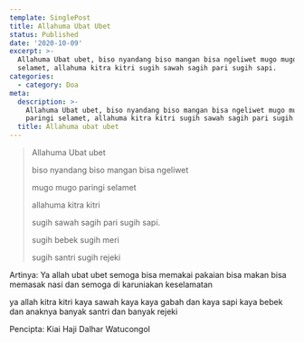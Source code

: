 ```yaml
---
template: SinglePost
title: Allahuma Ubat Ubet
status: Published
date: '2020-10-09'
excerpt: >-
  Allahuma Ubat ubet, biso nyandang biso mangan bisa ngeliwet mugo mugo paringi
  selamet, allahuma kitra kitri sugih sawah sagih pari sugih sapi.
categories:
  - category: Doa
meta:
  description: >-
    Allahuma Ubat ubet, biso nyandang biso mangan bisa ngeliwet mugo mugo
    paringi selamet, allahuma kitra kitri sugih sawah sagih pari sugih sapi.
  title: Allahuma ubat ubet
---
```

> Allahuma Ubat ubet
>
> biso nyandang biso mangan bisa ngeliwet
>
> mugo mugo paringi selamet
>
>  allahuma kitra kitri 
>
> sugih sawah sagih pari sugih sapi.
>
> sugih bebek sugih meri
>
> sugih santri sugih rejeki



Artinya: Ya allah ubat ubet semoga bisa memakai pakaian bisa makan bisa memasak nasi dan semoga di karuniakan keselamatan

ya allah kitra kitri kaya sawah kaya kaya gabah dan kaya sapi kaya bebek dan anaknya banyak santri dan banyak rejeki



Pencipta: Kiai Haji Dalhar Watucongol
